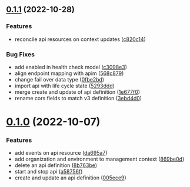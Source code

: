 ## [0.1.1](https://github.com/gravitee-io/gravitee-kubernetes-operator/compare/0.1.0...0.1.1) (2022-10-28)

### Features

* reconcile api resources on context updates ([c820c14](https://github.com/gravitee-io/gravitee-kubernetes-operator/commit/c820c1472d050e3676f3ff5823d1d530f31b5852))
  
### Bug Fixes

* add enabled in health check model ([c3098e3](https://github.com/gravitee-io/gravitee-kubernetes-operator/commit/c3098e3dd7e375c72697a14b64b6b0aaf3d94dd0))
* align endpoint mapping with apim ([568c879](https://github.com/gravitee-io/gravitee-kubernetes-operator/commit/568c8795a22345334a01273d115de7609043fac4))
* change fail over data type ([0fbe2bd](https://github.com/gravitee-io/gravitee-kubernetes-operator/commit/0fbe2bdd607fc431b92e428f94954e08a4fbe2a0))
* import api with life cycle state ([5293ddd](https://github.com/gravitee-io/gravitee-kubernetes-operator/commit/5293dddf5aee6f7373f3013e9bbeba7525ffd77c))
* merge create and update of api definition ([1e677f0](https://github.com/gravitee-io/gravitee-kubernetes-operator/commit/1e677f0de588eb4a37b1f59fd8ba384fcfbc6b52))
* rename cors fields to match v3 definition ([3ebd4d0](https://github.com/gravitee-io/gravitee-kubernetes-operator/commit/3ebd4d0cd3ee6f545f51e27e6fd087bfa618f7d5))

# [0.1.0](https://github.com/gravitee-io/gravitee-kubernetes-operator/compare/0.0.0...0.1.0) (2022-10-07)

### Features

* add events on api resource ([da695a7](https://github.com/gravitee-io/gravitee-kubernetes-operator/commit/da695a721e58ff5187484c258bb41ea8d9591434))
* add organization and environment to management context ([869be0d](https://github.com/gravitee-io/gravitee-kubernetes-operator/commit/869be0dc8cffbfc083e201b310a698921684423c))
* delete an api definition ([8b763be](https://github.com/gravitee-io/gravitee-kubernetes-operator/commit/8b763be49ec779fcdbd7682bbf41b4815060c4ea))
* start and stop api ([a58756f](https://github.com/gravitee-io/gravitee-kubernetes-operator/commit/a58756f276f06ec9e72de36847c6408719552895))
* create and update an api definition ([005ece9](https://github.com/gravitee-io/gravitee-kubernetes-operator/commit/005ece9c61744c5a3ebb1a449cbb935bfa1deb18))



